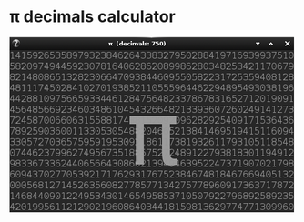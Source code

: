 π decimals calculator
=====================

![Screenshot](https://github.com/davemds/pigreco/blob/master/data/screenshots/screenshot.png)
